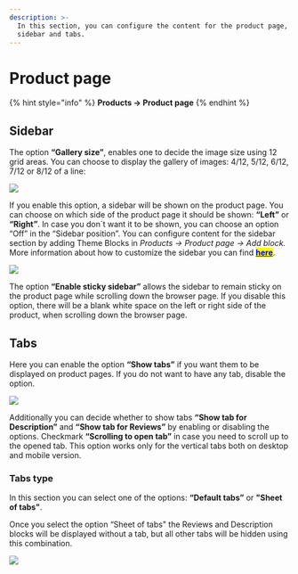 ```yaml
---
description: >-
  In this section, you can configure the content for the product page, its
  sidebar and tabs.
---
```


# Product page

{% hint style="info" %}
&#x20;**Products -> Product page**
{% endhint %}

## &#x20;Sidebar

&#x20;The option **“Gallery size”**, enables one to decide the image size using 12 grid areas. You can choose to display the gallery of images: 4/12, 5/12, 6/12, 7/12 or 8/12 of a line:

![](../../.gitbook/assets/products\_gallery.size.png)

&#x20;If you enable this option, a sidebar will be shown on the product page. You can choose on which side of the product page it should be shown: **“Left”** or **“Right”**. In case you don´t want it to be shown, you can choose an option “Off” in the “Sidebar position”. You can configure content for the sidebar section by adding Theme Blocks in _Products -> Product page -> Add block._ More information about how to customize the sidebar you can find [<mark style="color:blue;">**here**</mark>](https://mpithemes.gitbook.io/shella-shopify-theme/products/product-page/theme-blocks).

![](../../.gitbook/assets/products\_sidebar.png)

&#x20;The option **“Enable sticky sidebar”** allows the sidebar to remain sticky on the product page while scrolling down the browser page. If you disable this option, there will be a blank white space on the left or right side of the product, when scrolling down the browser page.&#x20;

## Tabs <a href="#tabs" id="tabs"></a>

&#x20;Here you can enable the option **“Show tabs”** if you want them to be displayed on product pages. If you do not want to have any tab, disable the option.&#x20;

![](<../../.gitbook/assets/product page\_show tabs.png>)

&#x20;Additionally you can decide whether to show tabs **“Show tab for Description”** and **“Show tab for Reviews”** by enabling or disabling the options. Checkmark **“Scrolling to open tab”** in case you need to scroll up to the opened tab. This option works only for the vertical tabs both on desktop and mobile version.

### Tabs type

&#x20;In this section you can select one of the options: **“Default tabs”** or **"Sheet of tabs"**.

&#x20;Once you select the option “Sheet of tabs" the Reviews and Description blocks will be displayed without a tab, but all other tabs will be hidden using this combination.&#x20;

![](<../../.gitbook/assets/product page\_sheet of tabs.png>)

